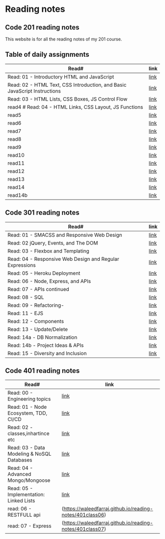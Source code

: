 
# Reading notes

## Code 201 reading notes

This website is for all the reading notes of my 201 course.

## Table of daily assignments 

Read#  | link
---------|--------
Read: 01 - Introductory HTML and JavaScript|[link](https://waleedfarraj.github.io/reading-notes/class01)
Read: 02 - HTML Text, CSS Introduction, and Basic JavaScript Instructions |[link](https://waleedfarraj.github.io/reading-notes/class02)
 Read: 03 - HTML Lists, CSS Boxes, JS Control Flow  |[link](https://waleedfarraj.github.io/reading-notes/class03)
read4 # Read: 04 - HTML Links, CSS Layout, JS Functions   |[link](https://waleedfarraj.github.io/reading-notes/class04)
read5      |[link](https://waleedfarraj.github.io/reading-notes/class05)
read6      |[link](https://waleedfarraj.github.io/reading-notes/class06)
read7      |[link](https://waleedfarraj.github.io/reading-notes/class07)
read8      |[link](https://waleedfarraj.github.io/reading-notes/class08)
read9      |[link](https://waleedfarraj.github.io/reading-notes/class09)
read10     |[link](https://waleedfarraj.github.io/reading-notes/class10)
read11     |[link](https://waleedfarraj.github.io/reading-notes/class11)
read12     |[link](https://waleedfarraj.github.io/reading-notes/class12)
read13     |[link](https://waleedfarraj.github.io/reading-notes/class13)
read14     |[link](https://waleedfarraj.github.io/reading-notes/class14a)
read14b    |[link](https://waleedfarraj.github.io/reading-notes/class14b)

## Code 301 reading notes
Read#  | link
---------|--------
Read: 01 - SMACSS and Responsive Web Design  |[link](https://waleedfarraj.github.io/reading-notes/301class01)
Read: 02  jQuery, Events, and The DOM   |[link](https://waleedfarraj.github.io/reading-notes/301class02)
Read: 03 - Flexbox and Templating   |[link](https://waleedfarraj.github.io/reading-notes/301class03)
Read: 04 - Responsive Web Design and Regular Expressions   |[link](https://waleedfarraj.github.io/reading-notes/301class04)
Read: 05 - Heroku Deployment  |[link](https://waleedfarraj.github.io/reading-notes/301class05)
Read: 06 - Node, Express, and APIs   |[link](https://waleedfarraj.github.io/reading-notes/301class06)
Read: 07 - APIs continued   |[link](https://waleedfarraj.github.io/reading-notes/301class07)
Read: 08 - SQL   |[link](https://waleedfarraj.github.io/reading-notes/301class08)
Read: 09 - Refactoring- |[link](https://waleedfarraj.github.io/reading-notes/301class09)
Read: 11 - EJS |[link](https://waleedfarraj.github.io/reading-notes/301class10)
Read: 12 - Components  |[link](https://waleedfarraj.github.io/reading-notes/301class12)
Read: 13 - Update/Delete  |[link](https://waleedfarraj.github.io/reading-notes/301class13)
Read: 14a - DB Normalization   |[link](https://waleedfarraj.github.io/reading-notes/301class14a)
Read: 14b - Project Ideas & APIs  |[link](https://waleedfarraj.github.io/reading-notes/301class14b)
Read: 15 - Diversity and Inclusion  |[link](https://waleedfarraj.github.io/reading-notes/301class15)

## Code 401 reading notes
Read#  | link
---------|--------
Read: 00 - Engineering topics |[link](https://waleedfarraj.github.io/reading-notes/401class00)
Read: 01 - Node Ecosystem, TDD, CI/CD |[link](https://waleedfarraj.github.io/reading-notes/401class01)
Read: 02 - classes,inhartince etc |[link](https://waleedfarraj.github.io/reading-notes/401class02)
Read: 03 -  Data Modeling & NoSQL Databases|[link](https://waleedfarraj.github.io/reading-notes/401class03)
Read: 04 - Advanced Mongo/Mongoose|[link](https://waleedfarraj.github.io/reading-notes/401class04)
Read: 05 - Implementation: Linked Lists|[link](https://waleedfarraj.github.io/reading-notes/401class05)
read: 06 - RESTFULL api | (https://waleedfarraj.github.io/reading-notes/401class06)
read: 07 - Express | (https://waleedfarraj.github.io/reading-notes/401class07)